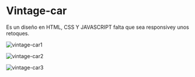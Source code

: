 # Vintage-car
Es un diseño en HTML, CSS Y JAVASCRIPT falta que sea responsivey unos retoques.

![vintage-car1](https://user-images.githubusercontent.com/53599271/92304521-03b06b80-ef7f-11ea-94af-4ca6e61efc4d.PNG)

![vintage-car2](https://user-images.githubusercontent.com/53599271/92304523-07dc8900-ef7f-11ea-8922-18722d6aba77.PNG)


![vintage-car3](https://user-images.githubusercontent.com/53599271/92304526-0ad77980-ef7f-11ea-9e86-6adf45f7774d.PNG)
